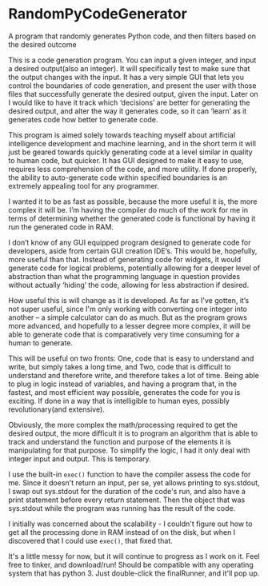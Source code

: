 # RandomPyCodeGenerator
A program that randomly generates Python code, and then filters based on the desired outcome

  This is a code generation program. You can input a given integer, and input a desired output(also an integer). It will specifically test to make sure that the output changes with the input. It has a very simple GUI that lets you control the boundaries of code generation, and present the user with those files that successfully generate the desired output, given the input. Later on I would like to have it track which ‘decisions’ are better for generating the desired output, and alter the way it generates code, so it can ‘learn’ as it generates code how better to generate code.

  This program is aimed solely towards teaching myself about artificial intelligence development and machine learning, and in the short term it will just be geared towards quickly generating code at a level similar in quality to human code, but quicker. It has GUI designed to make it easy to use, requires less comprehension of the code, and more utility. If done properly, the ability to auto-generate code within specified boundaries is an extremely appealing tool for any programmer.
  
  I wanted it to be as fast as possible, because the more useful it is, the more complex it will be. I’m having the compiler do much of the work for me in terms of determining whether the generated code is functional by having it run the generated code in RAM. 

  I don’t know of any GUI equipped program designed to generate code for developers, aside from certain GUI creation IDE’s. This would be, hopefully, more useful than that. Instead of generating code for widgets, it would generate code for logical problems, potentially allowing for a deeper level of abstraction than what the programming language in question provides without actually ‘hiding’ the code, allowing for less abstraction if desired.
  
  How useful this is will change as it is developed. As far as I've gotten, it’s not super useful, since I'm only working with converting one integer into another – a simple calculator can do as much. But as the program grows more advanced, and hopefully to a lesser degree more complex, it will be able to generate code that is comparatively very time consuming for a human to generate.
  
  This will be useful on two fronts: One, code that is easy to understand and write, but simply takes a long time, and Two, code that is difficult to understand and therefore write, and therefore takes a lot of time. Being able to plug in logic instead of variables, and having a program that, in the fastest, and most efficient way possible, generates the code for you is exciting. If done in a way that is intelligible to human eyes, possibly revolutionary(and extensive).

  Obviously, the more complex the math/processing required to get the desired output, the more difficult it is to program an algorithm that is able to track and understand the function and purpose of the elements it is manipulating for that purpose. To simplify the logic, I had it only deal with integer input and output. This is temporary.
  
  I use the built-in `exec()` function to have the compiler assess the code for me. Since it doesn't return an input, per se, yet allows printing to sys.stdout, I swap out sys.stdout for the duration of the code's run, and also have a print statement before every return statement. Then the object that was sys.stdout while the program was running has the result of the code.
  
  I initially was concerned about the scalability - I couldn't figure out how to get all the processing done in RAM instead of on the disk, but when I discovered that I could use `exec()`, that fixed that.
  
  It's a little messy for now, but it will continue to progress as I work on it. Feel free to tinker, and download/run! Should be compatible with any operating system that has python 3. Just double-click the finalRunner, and it'll pop up.
